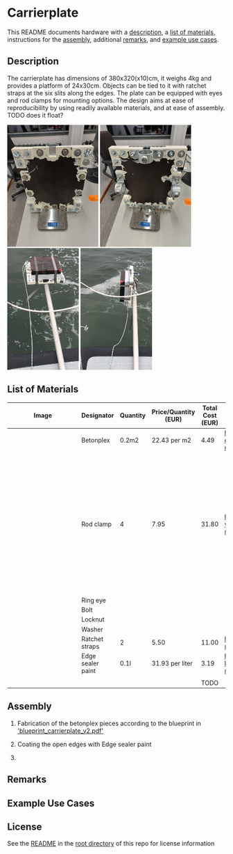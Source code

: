 # Carrierplate

This README documents hardware with a [description](#description), a [list of materials](#list-of-materials), instructions for the [assembly](#assembly), additional [remarks](#remarks), and [example use cases](#example-use-cases).

## Description

The carrierplate has dimensions of 380x320(x10)cm, it weighs 4kg and provides a platform of 24x30cm. Objects can be tied to it with ratchet straps at the six slits along the edges. The plate can be equipped with eyes and rod clamps for mounting options. The design aims at ease of reproducibility by using readily available materials, and at ease of assembly. TODO does it float?

<p float="left">
<img src="images/carrierplate_front.jpg" alt="(image not found)" height="280"> 
<img src="images/carrierplate_back.jpg" alt="(image not found)" height="280">
<img src="images/carrierplate_on_rod_horizontal.png" alt="(image not found)" height="280">
<img src="images/carrierplate_on_rod_vertical.jpeg" alt="(image not found)" height="280">
</p>

## List of Materials

| <div style="width:150px">Image</div> | Designator | Quantity | Price/Quantity (EUR) | Total Cost (EUR) | Source | Remarks |
| - | - | - | - | - | - | - |
|  | Betonplex | 0.2m2 | 22.43 per m2 | 4.49 | https://www.hornbach.nl/p/betonplex-eucalyptus-2500x1250x18-mm/10692335/ | Thickness 18mm |
|  | Rod clamp | 4 | 7.95 | 31.80 | https://www.hornbach.nl/p/beugel-vlak-steigerbuis-o-48-mm/5706771/ | Dimensions to consider for the placement on th e plate are: Holes M10, distance between the two mountig holes, width of the clamp to avoid completely closing a slit for the straps |
|  | Ring eye |  |  |  |  |  |
|  | Bolt |  |  |  |  |  |
|  | Locknut |  |  |  |  |  |
|  | Washer |  |  |  |  |  |
|  | Ratchet straps | 2 | 5.50 | 11.00 | https://www.hornbach.nl/p/sjorband-mamutec-25-mm-5-m/7769185/ |  |
|  | Edge sealer paint | 0.1l | 31.93 per liter  | 3.19 | https://www.hornbach.nl/p/build-kopse-randsealer-wit-750-ml/6533706/ |  |
| |
|  |  |  |  | TODO |  |  |

## Assembly

1) Fabrication of the betonplex pieces according to the blueprint in ['blueprint_carrierplate_v2.pdf'](blueprint_carrierplate_v2.pdf)

2) Coating the open edges with Edge sealer paint

3) 

## Remarks

## Example Use Cases

## License

See the [README](./../README.md) in the [root directory](./../) of this repo for license information